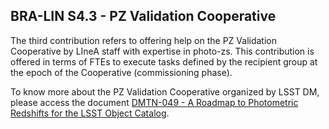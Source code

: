 ## BRA-LIN S4.3 - PZ Validation Cooperative

The third contribution refers to offering help on the PZ Validation Cooperative by LIneA staff with expertise in photo-zs. This contribution is offered in terms of FTEs to execute tasks defined by the recipient group at the epoch of the Cooperative (commissioning phase). 

To know more about the PZ Validation Cooperative organized by LSST DM, please access the document [DMTN-049 - A Roadmap to Photometric Redshifts for the LSST Object Catalog](https://dmtn-049.lsst.io/). 
